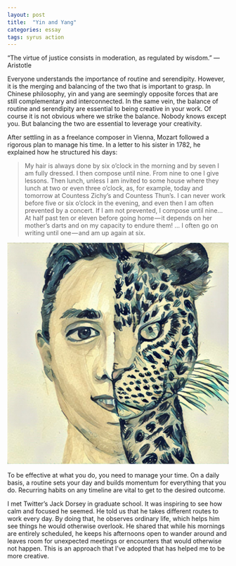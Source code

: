 ```yaml
---
layout: post
title:  "Yin and Yang"
categories: essay
tags: syrus action
---
```


“The virtue of justice consists in moderation, as regulated by wisdom.”
— Aristotle

Everyone understands the importance of routine and serendipity. However, it is the merging and balancing of the two that is important to grasp. In Chinese philosophy, yin and yang are seemingly opposite forces that are still complementary and interconnected. In the same vein, the balance of routine and serendipity are essential to being creative in your work. Of course it is not obvious where we strike the balance. Nobody knows except you. But balancing the two are essential to leverage your creativity.

After settling in as a freelance composer in Vienna, Mozart followed a rigorous plan to manage his time. In a letter to his sister in 1782, he explained how he structured his days:

> My hair is always done by six o’clock in the morning and by seven I am fully dressed. I then compose until nine. From nine to one I give lessons. Then lunch, unless I am invited to some house where they lunch at two or even three o’clock, as, for example, today and tomorrow at Countess Zichy’s and Countess Thun’s. I can never work before five or six o’clock in the evening, and even then I am often prevented by a concert. If I am not prevented, I compose until nine… At half past ten or eleven before going home — it depends on her mother’s darts and on my capacity to endure them! … I often go on writing until one — and am up again at six.

<img src="/media/yin-yang.jpg" />


To be effective at what you do, you need to manage your time. On a daily basis, a routine sets your day and builds momentum for everything that you do. Recurring habits on any timeline are vital to get to the desired outcome.

I met Twitter’s Jack Dorsey in graduate school. It was inspiring to see how calm and focused he seemed. He told us that he takes different routes to work every day. By doing that, he observes ordinary life, which helps him see things he would otherwise overlook. He shared that while his mornings are entirely scheduled, he keeps his afternoons open to wander around and leaves room for unexpected meetings or encounters that would otherwise not happen. This is an approach that I’ve adopted that has helped me to be more creative.